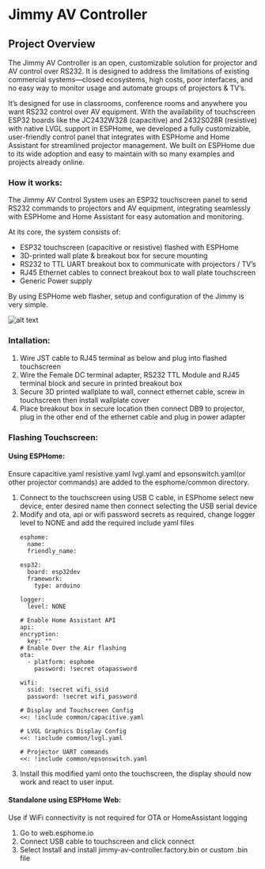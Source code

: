 Jimmy AV Controller
======
## Project Overview
The Jimmy AV Controller is an open, customizable solution for projector and AV control over RS232. It is designed to address the limitations of existing commercial systems—closed ecosystems, high costs, poor interfaces, and no easy way to monitor usage and automate groups of projectors & TV’s.

It’s designed for use in classrooms, conference rooms and anywhere you want RS232 control over AV equipment.
With the availability of touchscreen ESP32 boards like the JC2432W328 (capacitive) and 2432S028R (resistive) with native LVGL support in ESPHome, we developed a fully customizable, user-friendly control panel that integrates with ESPHome and Home Assistant for streamlined projector management. We built on ESPHome due to its wide adoption and easy to maintain with so many examples and projects already online.

### How it works:
The Jimmy AV Control System uses an ESP32 touchscreen panel to send RS232 commands to projectors and AV equipment, integrating seamlessly with ESPHome and Home Assistant for easy automation and monitoring.

At its core, the system consists of:

- ESP32 touchscreen (capacitive or resistive) flashed with ESPHome
- 3D-printed wall plate & breakout box for secure mounting
- RS232 to TTL UART breakout box to communicate with projectors / TV’s
- RJ45 Ethernet cables to connect breakout box to wall plate touchscreen
- Generic Power supply

By using ESPHome web flasher, setup and configuration of the Jimmy is very simple.

![alt text](https://github.com/McKinnonIT/Jimmy-AV-Controller/blob/main/JimmyAVDiagram.png)

### Intallation:
  1. Wire JST cable to RJ45 terminal as below and plug into flashed touchscreen
  2. Wire the Female DC terminal adapter, RS232 TTL Module and RJ45 terminal block and secure in printed breakout box
  3. Secure 3D printed wallplate to wall, connect ethernet cable, screw in touchscreen then install wallplate cover
  4. Place breakout box in secure location then connect DB9 to projector, plug in the other end of the ethernet cable and plug in power adapter

### Flashing Touchscreen:

#### Using ESPHome:
  Ensure capacitive.yaml resistive.yaml lvgl.yaml and epsonswitch.yaml(or other projector commands) are added to the esphome/common directory.
  1. Connect to the touchscreen using USB C cable, in  ESPhome select new device, enter desired name then connect selecting the USB serial device
  2. Modify and ota, api or wifi password secrets as required, change logger level to NONE and add the required include yaml files
       ``` 
       esphome:
         name: 
         friendly_name: 

       esp32:
         board: esp32dev
         framework:
           type: arduino

       logger:
         level: NONE

       # Enable Home Assistant API
       api:
       encryption:
         key: ""
       # Enable Over the Air flashing
       ota:
         - platform: esphome
           password: !secret otapassword

       wifi:
         ssid: !secret wifi_ssid
         password: !secret wifi_password

       # Display and Touchscreen Config
       <<: !include common/capacitive.yaml

       # LVGL Graphics Display Config
       <<: !include common/lvgl.yaml

       # Projector UART commands
       <<: !include common/epsonswitch.yaml
      ```
   3. Install this modified yaml onto the touchscreen, the display should now work and react to user input.

#### Standalone using ESPHome Web:
  Use if WiFi connectivity is not required for OTA or HomeAssistant logging
   1. Go to web.esphome.io
   2. Connect USB cable to touchscreen and click connect
   3. Select Install and install jimmy-av-controller.factory.bin or custom .bin file


       






